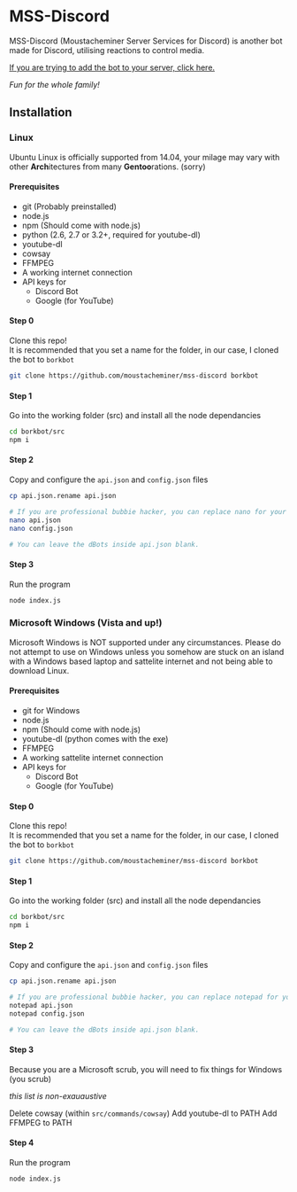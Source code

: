 # MSS-Discord

MSS-Discord (Moustacheminer Server Services for Discord) is another bot made for Discord, utilising reactions to control media.

[If you are trying to add the bot to your server, click here.](https://discordapp.com/oauth2/authorize?&client_id=257547382277931009&scope=bot&permissions=70765632)

*Fun for the whole family!*

## Installation

### Linux

Ubuntu Linux is officially supported from 14.04, your milage may vary with other **Arch**itectures from many **Gentoo**rations. (sorry)

#### Prerequisites

* git (Probably preinstalled)
* node.js
* npm (Should come with node.js)
* python (2.6, 2.7 or 3.2+, required for youtube-dl)
* youtube-dl
* cowsay
* FFMPEG
* A working internet connection
* API keys for
	* Discord Bot
	* Google (for YouTube)

#### Step 0

Clone this repo!  
It is recommended that you set a name for the folder, in our case, I cloned the bot to `borkbot`

```bash
git clone https://github.com/moustacheminer/mss-discord borkbot
```

#### Step 1

Go into the working folder (src) and install all the node dependancies

```bash
cd borkbot/src
npm i
```

#### Step 2

Copy and configure the `api.json` and `config.json` files

```bash
cp api.json.rename api.json

# If you are professional bubbie hacker, you can replace nano for your text editor of choice
nano api.json
nano config.json

# You can leave the dBots inside api.json blank.
```

#### Step 3

Run the program

```bash
node index.js
```

### Microsoft Windows (Vista and up!)

Microsoft Windows is NOT supported under any circumstances. Please do not attempt to use on Windows unless you somehow are stuck on an island with a Windows based laptop and sattelite internet and not being able to download Linux.

#### Prerequisites

* git for Windows
* node.js
* npm (Should come with node.js)
* youtube-dl (python comes with the exe)
* FFMPEG
* A working sattelite internet connection
* API keys for
	* Discord Bot
	* Google (for YouTube)

#### Step 0

Clone this repo!  
It is recommended that you set a name for the folder, in our case, I cloned the bot to `borkbot`

```bash
git clone https://github.com/moustacheminer/mss-discord borkbot
```

#### Step 1

Go into the working folder (src) and install all the node dependancies

```bash
cd borkbot/src
npm i
```

#### Step 2

Copy and configure the `api.json` and `config.json` files

```bash
cp api.json.rename api.json

# If you are professional bubbie hacker, you can replace notepad for your text editor of choice
notepad api.json
notepad config.json

# You can leave the dBots inside api.json blank.
```

#### Step 3

Because you are a Microsoft scrub, you will need to fix things for Windows (you scrub)

*this list is non-exauaustive*

Delete cowsay (within `src/commands/cowsay`)
Add youtube-dl to PATH
Add FFMPEG to PATH

#### Step 4

Run the program

```bash
node index.js
```